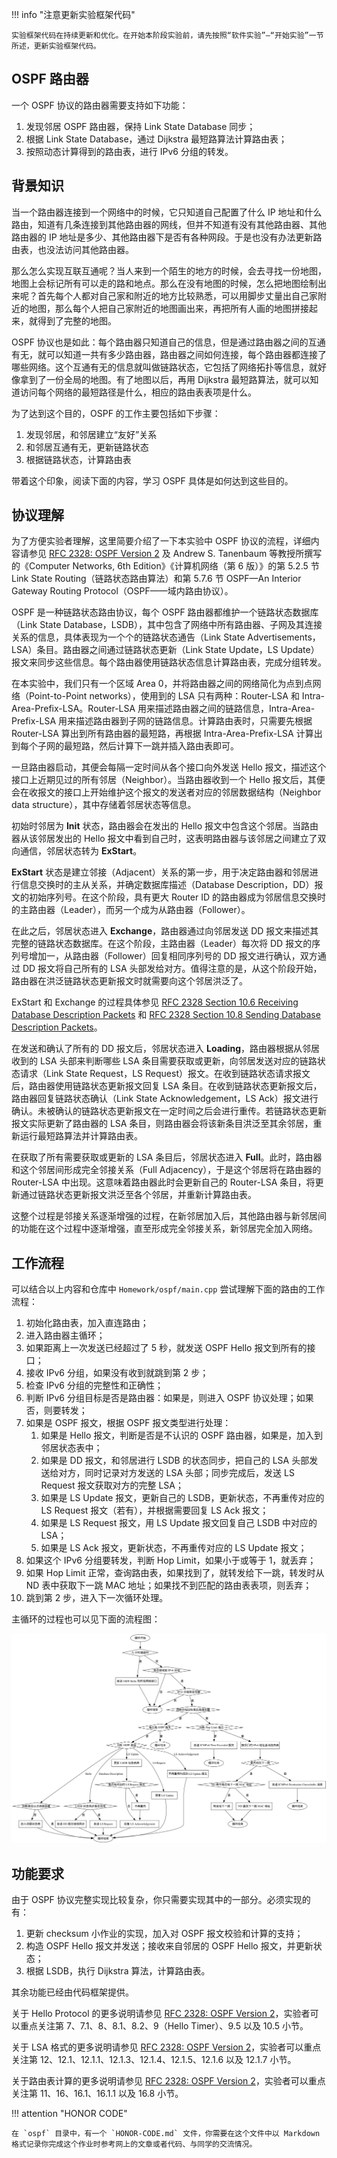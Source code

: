 !!! info "注意更新实验框架代码"

    实验框架代码在持续更新和优化。在开始本阶段实验前，请先按照“软件实验”—“开始实验”一节所述，更新实验框架代码。

## OSPF 路由器

一个 OSPF 协议的路由器需要支持如下功能：

1. 发现邻居 OSPF 路由器，保持 Link State Database 同步；
2. 根据 Link State Database，通过 Dijkstra 最短路算法计算路由表；
3. 按照动态计算得到的路由表，进行 IPv6 分组的转发。

## 背景知识

当一个路由器连接到一个网络中的时候，它只知道自己配置了什么 IP 地址和什么路由，知道有几条连接到其他路由器的网线，但并不知道有没有其他路由器、其他路由器的 IP 地址是多少、其他路由器下是否有各种网段。于是也没有办法更新路由表，也没法访问其他路由器。

那么怎么实现互联互通呢？当人来到一个陌生的地方的时候，会去寻找一份地图，地图上会标记所有可以走的路和地点。那么在没有地图的时候，怎么把地图绘制出来呢？首先每个人都对自己家和附近的地方比较熟悉，可以用脚步丈量出自己家附近的地图，那么每个人把自己家附近的地图画出来，再把所有人画的地图拼接起来，就得到了完整的地图。

OSPF 协议也是如此：每个路由器只知道自己的信息，但是通过路由器之间的互通有无，就可以知道一共有多少路由器，路由器之间如何连接，每个路由器都连接了哪些网络。这个互通有无的信息就叫做链路状态，它包括了网络拓扑等信息，就好像拿到了一份全局的地图。有了地图以后，再用 Dijkstra 最短路算法，就可以知道访问每个网络的最短路径是什么，相应的路由表表项是什么。

为了达到这个目的，OSPF 的工作主要包括如下步骤：

1. 发现邻居，和邻居建立“友好”关系
2. 和邻居互通有无，更新链路状态
3. 根据链路状态，计算路由表

带着这个印象，阅读下面的内容，学习 OSPF 具体是如何达到这些目的。

## 协议理解

为了方便实验者理解，这里简要介绍了一下本实验中 OSPF 协议的流程，详细内容请参见 [RFC 2328: OSPF Version 2](static/rfc2328.html) 及 Andrew S. Tanenbaum 等教授所撰写的《Computer Networks, 6th Edition》《计算机网络（第 6 版）》的第 5.2.5 节 Link State Routing（链路状态路由算法）和第 5.7.6 节 OSPF—An Interior Gateway Routing Protocol（OSPF——域内路由协议）。

OSPF 是一种链路状态路由协议，每个 OSPF 路由器都维护一个链路状态数据库（Link State Database，LSDB），其中包含了网络中所有路由器、子网及其连接关系的信息，具体表现为一个个的链路状态通告（Link State Advertisements，LSA）条目。路由器之间通过链路状态更新（Link State Update，LS Update）报文来同步这些信息。每个路由器使用链路状态信息计算路由表，完成分组转发。

在本实验中，我们只有一个区域 Area 0，并将路由器之间的网络简化为点到点网络（Point-to-Point networks），使用到的 LSA 只有两种：Router-LSA 和 Intra-Area-Prefix-LSA。Router-LSA 用来描述路由器之间的链路信息，Intra-Area-Prefix-LSA 用来描述路由器到子网的链路信息。计算路由表时，只需要先根据 Router-LSA 算出到所有路由器的最短路，再根据 Intra-Area-Prefix-LSA 计算出到每个子网的最短路，然后计算下一跳并插入路由表即可。

一旦路由器启动，其便会每隔一定时间从各个接口向外发送 Hello 报文，描述这个接口上近期见过的所有邻居（Neighbor）。当路由器收到一个 Hello 报文后，其便会在收报文的接口上开始维护这个报文的发送者对应的邻居数据结构（Neighbor data structure），其中存储着邻居状态等信息。

初始时邻居为 **Init** 状态，路由器会在发出的 Hello 报文中包含这个邻居。当路由器从该邻居发出的 Hello 报文中看到自己时，这表明路由器与该邻居之间建立了双向通信，邻居状态转为 **ExStart**。

**ExStart** 状态是建立邻接（Adjacent）关系的第一步，用于决定路由器和邻居进行信息交换时的主从关系，并确定数据库描述（Database Description，DD）报文的初始序列号。在这个阶段，具有更大 Router ID 的路由器成为邻居信息交换时的主路由器（Leader），而另一个成为从路由器（Follower）。

在此之后，邻居状态进入 **Exchange**，路由器通过向邻居发送 DD 报文来描述其完整的链路状态数据库。在这个阶段，主路由器（Leader）每次将 DD 报文的序列号增加一，从路由器（Follower）回复相同序列号的 DD 报文进行确认，双方通过 DD 报文将自己所有的 LSA 头部发给对方。值得注意的是，从这个阶段开始，路由器在洪泛链路状态更新报文时就需要向这个邻居洪泛了。

ExStart 和 Exchange 的过程具体参见 [RFC 2328 Section 10.6 Receiving Database Description Packets](static/rfc2328.html#section-10.6) 和 [RFC 2328 Section 10.8 Sending Database Description Packets](static/rfc2328.html#section-10.8)。

在发送和确认了所有的 DD 报文后，邻居状态进入 **Loading**，路由器根据从邻居收到的 LSA 头部来判断哪些 LSA 条目需要获取或更新，向邻居发送对应的链路状态请求（Link State Request，LS Request）报文。在收到链路状态请求报文后，路由器使用链路状态更新报文回复 LSA 条目。在收到链路状态更新报文后，路由器回复链路状态确认（Link State Acknowledgement，LS Ack）报文进行确认。未被确认的链路状态更新报文在一定时间之后会进行重传。若链路状态更新报文实际更新了路由器的 LSA 条目，则路由器会将该新条目洪泛至其余邻居，重新运行最短路算法并计算路由表。

在获取了所有需要获取或更新的 LSA 条目后，邻居状态进入 **Full**。此时，路由器和这个邻居间形成完全邻接关系（Full Adjacency），于是这个邻居将在路由器的 Router-LSA 中出现。这意味着路由器此时会更新自己的 Router-LSA 条目，将更新通过链路状态更新报文洪泛至各个邻居，并重新计算路由表。

这整个过程是邻接关系逐渐增强的过程，在新邻居加入后，其他路由器与新邻居间的功能在这个过程中逐渐增强，直至形成完全邻接关系，新邻居完全加入网络。

## 工作流程

可以结合以上内容和仓库中 `Homework/ospf/main.cpp` 尝试理解下面的路由的工作流程：

1. 初始化路由表，加入直连路由；
2. 进入路由器主循环；
3. 如果距离上一次发送已经超过了 5 秒，就发送 OSPF Hello 报文到所有的接口；
4. 接收 IPv6 分组，如果没有收到就跳到第 2 步；
5. 检查 IPv6 分组的完整性和正确性；
6. 判断 IPv6 分组目标是否是路由器：如果是，则进入 OSPF 协议处理；如果否，则要转发；
7. 如果是 OSPF 报文，根据 OSPF 报文类型进行处理：
    1. 如果是 Hello 报文，判断是否是不认识的 OSPF 路由器，如果是，加入到邻居状态表中；
    2. 如果是 DD 报文，和邻居进行 LSDB 的状态同步，把自己的 LSA 头部发送给对方，同时记录对方发送的 LSA 头部；同步完成后，发送 LS Request 报文获取对方的完整 LSA；
    3. 如果是 LS Update 报文，更新自己的 LSDB，更新状态，不再重传对应的 LS Request 报文（若有），并根据需要回复 LS Ack 报文；
    4. 如果是 LS Request 报文，用 LS Update 报文回复自己 LSDB 中对应的 LSA；
    5. 如果是 LS Ack 报文，更新状态，不再重传对应的 LS Update 报文；
8. 如果这个 IPv6 分组要转发，判断 Hop Limit，如果小于或等于 1，就丢弃；
9. 如果 Hop Limit 正常，查询路由表，如果找到了，就转发给下一跳，转发时从 ND 表中获取下一跳 MAC 地址；如果找不到匹配的路由表表项，则丢弃；
10. 跳到第 2 步，进入下一次循环处理。

主循环的过程也可以见下面的流程图：

![](img/flow_ospf.png)

## 功能要求

由于 OSPF 协议完整实现比较复杂，你只需要实现其中的一部分。必须实现的有：

1. 更新 checksum 小作业的实现，加入对 OSPF 报文校验和计算的支持；
2. 构造 OSPF Hello 报文并发送；接收来自邻居的 OSPF Hello 报文，并更新状态；
3. 根据 LSDB，执行 Dijkstra 算法，计算路由表。

其余功能已经由代码框架提供。

关于 Hello Protocol 的更多说明请参见 [RFC 2328: OSPF Version 2](static/rfc2328.html)，实验者可以重点关注第 7、7.1、8、8.1、8.2、9（Hello Timer）、9.5 以及 10.5 小节。

关于 LSA 格式的更多说明请参见 [RFC 2328: OSPF Version 2](static/rfc2328.html)，实验者可以重点关注第 12、12.1、12.1.1、12.1.3、12.1.4、12.1.5、12.1.6 以及 12.1.7 小节。

关于路由表计算的更多说明请参见 [RFC 2328: OSPF Version 2](static/rfc2328.html)，实验者可以重点关注第 11、16、16.1、16.1.1 以及 16.8 小节。

!!! attention "HONOR CODE"

    在 `ospf` 目录中，有一个 `HONOR-CODE.md` 文件，你需要在这个文件中以 Markdown 格式记录你完成这个作业时参考网上的文章或者代码、与同学的交流情况。
